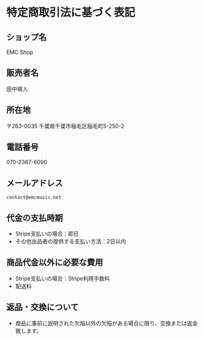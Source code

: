 # 特定商取引法に基づく表記

## ショップ名

EMC Shop

## 販売者名

田中瑛人

## 所在地

〒263-0035 千葉県千葉市稲毛区稲毛町5-250-2

## 電話番号

070-2367-6090

## メールアドレス

`contact@emcmusic.net`

## 代金の支払時期

- Stripe支払いの場合：即日
- その他出品者の提供する支払い方法：2日以内

## 商品代金以外に必要な費用

- Stripe支払いの場合：Stripe利用手数料
- 配送料

## 返品・交換について

- 商品に事前に説明された欠陥以外の欠陥がある場合に限り、交換または返金致します。
